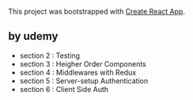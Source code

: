 This project was bootstrapped with [Create React App](https://github.com/facebook/create-react-app).

## by udemy

* section 2 : Testing
* section 3 : Heigher Order Components
* section 4 : Middlewares with Redux
* section 5 : Server-setup Authentication
* section 6 : Client Side Auth

